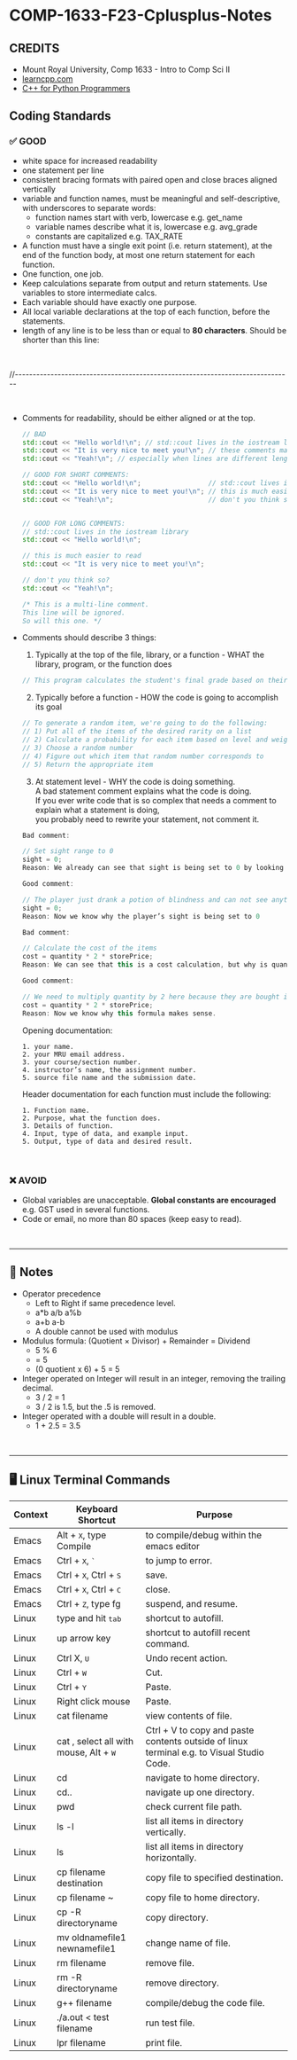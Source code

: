 # COMP-1633-F23-Cplusplus-Notes

## CREDITS
* Mount Royal University, Comp 1633 - Intro to Comp Sci II
* [learncpp.com](https://www.learncpp.com/)
* [C++ for Python Programmers](https://runestone.academy/ns/books/published/cpp4python/index.html)

## Coding Standards 

### :white_check_mark: GOOD 
* white space for increased readability
* one statement per line 
* consistent bracing formats with paired open and close braces aligned vertically
* variable and function names, must be meaningful and self-descriptive, with underscores to separate words:
    * function names start with verb, lowercase e.g. get_name
    * variable names describe what it is, lowercase e.g. avg_grade 
    * constants are capitalized e.g. TAX_RATE
* A function must have a single exit point (i.e. return statement), at the end of the
function body, at most one return statement for each function.
* One function, one job. 
* Keep calculations separate from output and return statements. Use variables to store intermediate calcs.
* Each variable should have exactly one purpose. 
* All local variable declarations at the top of each function, before the statements.
* length of any line is to be less than or equal to **80 characters**. Should be shorter than this line:

<br>

//------------------------------------------------------------------------------

<br>

* Comments for readability, should be either aligned or at the top. 

    ```cpp
    // BAD
    std::cout << "Hello world!\n"; // std::cout lives in the iostream library
    std::cout << "It is very nice to meet you!\n"; // these comments make the code hard to read
    std::cout << "Yeah!\n"; // especially when lines are different lengths

    // GOOD FOR SHORT COMMENTS:
    std::cout << "Hello world!\n";                 // std::cout lives in the iostream library
    std::cout << "It is very nice to meet you!\n"; // this is much easier to read
    std::cout << "Yeah!\n";                        // don't you think so?


    // GOOD FOR LONG COMMENTS:
    // std::cout lives in the iostream library
    std::cout << "Hello world!\n";

    // this is much easier to read
    std::cout << "It is very nice to meet you!\n";

    // don't you think so?
    std::cout << "Yeah!\n";

    /* This is a multi-line comment.
    This line will be ignored.
    So will this one. */

    ```

* Comments should describe 3 things: 
    1.  Typically at the top of the file, library, or a function - WHAT the library, program, or the function does

    ```cpp
    // This program calculates the student's final grade based on their test and homework scores.

    ```

    2. Typically before a function - HOW the code is going to accomplish its goal 
    
    ```cpp
    // To generate a random item, we're going to do the following:
    // 1) Put all of the items of the desired rarity on a list
    // 2) Calculate a probability for each item based on level and weight factor
    // 3) Choose a random number
    // 4) Figure out which item that random number corresponds to
    // 5) Return the appropriate item

    ```

    3. At statement level - WHY the code is doing something. <br>
     A bad statement comment explains what the code is doing. <br>
     If you ever write code that is so complex that needs a comment to explain what a statement is doing, <br>
     you probably need to rewrite your statement, not comment it.

    ```cpp
    Bad comment:

    // Set sight range to 0
    sight = 0;
    Reason: We already can see that sight is being set to 0 by looking at the statement

    Good comment:

    // The player just drank a potion of blindness and can not see anything
    sight = 0;
    Reason: Now we know why the player’s sight is being set to 0

    Bad comment:

    // Calculate the cost of the items
    cost = quantity * 2 * storePrice;
    Reason: We can see that this is a cost calculation, but why is quantity multiplied by 2?

    Good comment:

    // We need to multiply quantity by 2 here because they are bought in pairs
    cost = quantity * 2 * storePrice;
    Reason: Now we know why this formula makes sense.

    ```
    

    Opening documentation:
    ```
    1. your name.
    2. your MRU email address.
    3. your course/section number.
    4. instructor’s name, the assignment number.
    5. source file name and the submission date. 
    ```

    Header documentation for each function must include the following:
    ```
    1. Function name.
    2. Purpose, what the function does.
    3. Details of function.
    4. Input, type of data, and example input.
    5. Output, type of data and desired result.
    ```

<br>


### :x: AVOID
* Global variables are unacceptable. **Global constants are encouraged** e.g. GST used in several functions.
* Code or email, no more than 80 spaces (keep easy to read). 

<br>

---

## :bookmark_tabs: Notes 
* Operator precedence
    * Left to Right if same precedence level. 
    * a*b   a/b   a%b
    * a+b   a-b
    * A double cannot be used with modulus 
* Modulus formula: (Quotient × Divisor) + Remainder = Dividend
    * 5 % 6
    * = 5
    * (0 quotient x 6) + 5 = 5
* Integer operated on Integer will result in an integer, removing the trailing decimal.
    * 3 / 2 = 1 
    * 3 / 2 is 1.5, but the .5 is removed. 
* Integer operated with a double will result in a double. 
    * 1 + 2.5 = 3.5


<br>

---

## :desktop_computer: Linux Terminal Commands 

Context | Keyboard Shortcut | Purpose
---- | ---- | ----
Emacs | Alt + <kbd>X</kbd>, type Compile | to compile/debug within the emacs editor 
Emacs | Ctrl + <kbd>X</kbd>, <kbd>`</kbd> | to jump to error.
Emacs | Ctrl + <kbd>X</kbd>, Ctrl + <kbd>S</kbd> | save.
Emacs | Ctrl + <kbd>X</kbd>, Ctrl + <kbd>C</kbd> | close.
Emacs | Ctrl + <kbd>Z</kbd>, type fg | suspend, and resume. 
Linux | type and hit <kbd>tab</kbd> | shortcut to autofill. 
Linux | up arrow key | shortcut to autofill recent command.  
Linux | Ctrl X, <kbd>U</kbd> | Undo recent action. 
Linux | Ctrl + <kbd>W</kbd> | Cut. 
Linux | Ctrl + <kbd>Y</kbd> | Paste.
Linux | Right click mouse | Paste. 
Linux | cat filename | view contents of file. 
Linux | cat <filename>, select all with mouse, Alt + <kbd>W</kbd> | Ctrl + V to copy and paste contents outside of linux terminal e.g. to Visual Studio Code. 
Linux | cd | navigate to home directory.
Linux | cd.. | navigate up one directory. 
Linux | pwd | check current file path. 
Linux | ls -l | list all items in directory vertically. 
Linux | ls | list all items in directory horizontally. 
Linux | cp filename destination | copy file to specified destination. 
Linux | cp filename ~ | copy file to home directory. 
Linux | cp -R directoryname| copy directory. 
Linux | mv oldnamefile1 newnamefile1 | change name of file. 
Linux | rm filename | remove file.
Linux | rm -R directoryname | remove directory. 
Linux | g++ filename | compile/debug the code file. 
Linux | ./a.out < test filename | run test file. 
Linux | lpr filename | print file. 




